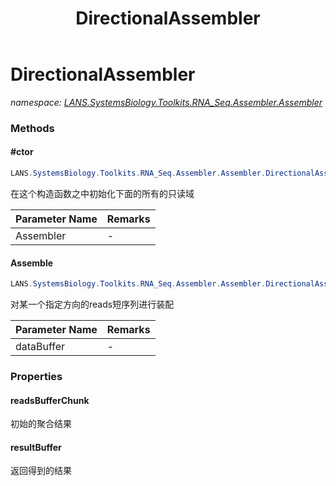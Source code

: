 ﻿---
title: DirectionalAssembler
---

# DirectionalAssembler
_namespace: [LANS.SystemsBiology.Toolkits.RNA_Seq.Assembler.Assembler](N-LANS.SystemsBiology.Toolkits.RNA_Seq.Assembler.Assembler.html)_





### Methods

#### #ctor
```csharp
LANS.SystemsBiology.Toolkits.RNA_Seq.Assembler.Assembler.DirectionalAssembler.#ctor(LANS.SystemsBiology.Toolkits.RNA_Seq.Assembler.Assembler)
```
在这个构造函数之中初始化下面的所有的只读域

|Parameter Name|Remarks|
|--------------|-------|
|Assembler|-|


#### Assemble
```csharp
LANS.SystemsBiology.Toolkits.RNA_Seq.Assembler.Assembler.DirectionalAssembler.Assemble(Microsoft.VisualBasic.List{LANS.SystemsBiology.SequenceModel.NucleotideModels.Contig})
```
对某一个指定方向的reads短序列进行装配

|Parameter Name|Remarks|
|--------------|-------|
|dataBuffer|-|



### Properties

#### readsBufferChunk
初始的聚合结果
#### resultBuffer
返回得到的结果
